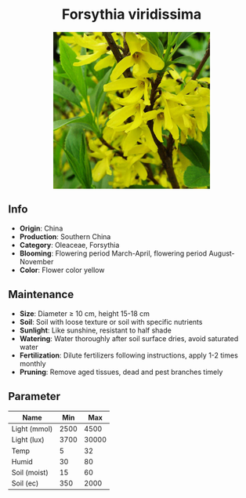 <h1 align='center'>Forsythia viridissima</h1>
<p align="center">
    <img 
        align='center'
        width='320'
        src="../images/forsythia viridissima.png" 
        alt='Forsythia viridissima' />
</p>

## Info

 - **Origin**: China
 - **Production**: Southern China
 - **Category**: Oleaceae, Forsythia
 - **Blooming**: Flowering period March-April, flowering period August-November
 - **Color**: Flower color yellow

## Maintenance

 - **Size**: Diameter ≥ 10 cm, height 15-18 cm
 - **Soil**: Soil with loose texture or soil with specific nutrients
 - **Sunlight**: Like sunshine, resistant to half shade
 - **Watering**: Water thoroughly after soil surface dries, avoid saturated water
 - **Fertilization**: Dilute fertilizers following instructions, apply 1-2 times monthly
 - **Pruning**: Remove aged tissues, dead and pest branches timely

## Parameter

| Name         | Min  | Max   |
|--------------|------|-------|
| Light (mmol) | 2500 | 4500  |
| Light (lux)  | 3700 | 30000 |
| Temp         | 5    | 32    |
| Humid        | 30   | 80    |
| Soil (moist) | 15   | 60    |
| Soil (ec)    | 350  | 2000  |